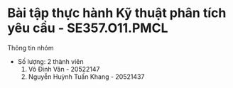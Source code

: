 # Bài tập thực hành Kỹ thuật phân tích yêu cầu - SE357.O11.PMCL

Thông tin nhóm
- Số lượng: 2 thành viên
  1. Võ Đình Vân - 20522147
  2. Nguyễn Huỳnh Tuấn Khang - 20521437